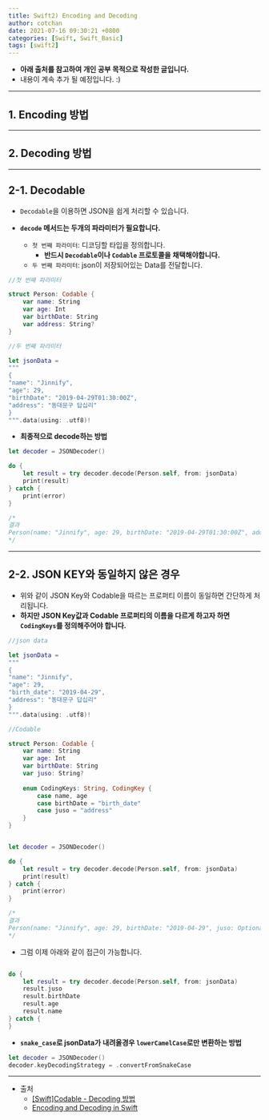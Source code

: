 ```yaml
---
title: Swift2) Encoding and Decoding
author: cotchan 
date: 2021-07-16 09:30:21 +0800 
categories: [Swift, Swift_Basic] 
tags: [swift2] 
---
```


+ **아래 출처를 참고하여 개인 공부 목적으로 작성한 글입니다.**
+ 내용이 계속 추가 될 예정입니다. :)

---

## 1. Encoding 방법

---

## 2. Decoding 방법

---

## 2-1. Decodable

+ `Decodable`을 이용하면 JSON을 쉽게 처리할 수 있습니다.

+ **`decode` 메서드는 두개의 파라미터가 필요합니다.**
  + `첫 번째 파라미터`: 디코딩할 타입을 정의합니다.
    + **반드시 `Decodable`이나 `Codable` 프로토콜을 채택해야합니다.** 
  + `두 번째 파라미터`: json이 저장되어있는 Data를 전달합니다.

```swift
//첫 번째 파라미터

struct Person: Codable {
    var name: String
    var age: Int
    var birthDate: String
    var address: String?
}
```

```swift
//두 번째 파라미터

let jsonData =
"""
{
"name": "Jinnify",
"age": 29,
"birthDate": "2019-04-29T01:30:00Z",
"address": "동대문구 답십리"
}
""".data(using: .utf8)!
```

+ **최종적으로 decode하는 방법**

```swift
let decoder = JSONDecoder()

do {
    let result = try decoder.decode(Person.self, from: jsonData)
    print(result)
} catch {
    print(error)
}

/*
결과
Person(name: "Jinnify", age: 29, birthDate: "2019-04-29T01:30:00Z", address: Optional("동대문구 답십리"))
*/
```

---

## 2-2. JSON KEY와 동일하지 않은 경우

+ 위와 같이 JSON Key와 Codable을 따르는 프로퍼티 이름이 동일하면 간단하게 처리됩니다.
+ **하지만 JSON Key값과 Codable 프로퍼티의 이름을 다르게 하고자 하면 `CodingKeys`를 정의해주어야 합니다.**

```swift
//json data

let jsonData =
"""
{
"name": "Jinnify",
"age": 29,
"birth_date": "2019-04-29",
"address": "동대문구 답십리"
}
""".data(using: .utf8)!
```

```swift
//Codable 

struct Person: Codable {
    var name: String
    var age: Int
    var birthDate: String
    var juso: String?
    
    enum CodingKeys: String, CodingKey {
        case name, age
        case birthDate = "birth_date"
        case juso = "address"
    }
}
```

```swift

let decoder = JSONDecoder()

do {
    let result = try decoder.decode(Person.self, from: jsonData)
    print(result)
} catch {
    print(error)
}

/*
결과
Person(name: "Jinnify", age: 29, birthDate: "2019-04-29", juso: Optional("동대문구 답십리"))
*/
```

+ 그럼 이제 아래와 같이 접근이 가능합니다.

```swift

do {
    let result = try decoder.decode(Person.self, from: jsonData)
    result.juso
    result.birthDate
    result.age
    result.name
} catch {
}
```

+ **`snake_case`로 jsonData가 내려올경우 `lowerCamelCase`로만 변환하는 방법**

```swift
let decoder = JSONDecoder()
decoder.keyDecodingStrategy = .convertFromSnakeCase
```

---

+ 출처
  + [[Swift]Codable - Decoding 방법](https://jinnify.tistory.com/71)
  + [Encoding and Decoding in Swift](https://www.raywenderlich.com/3418439-encoding-and-decoding-in-swift)
